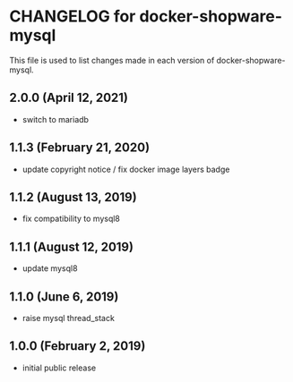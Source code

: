 # CHANGELOG for docker-shopware-mysql

This file is used to list changes made in each version of docker-shopware-mysql.

## 2.0.0 (April 12, 2021)

* switch to mariadb
## 1.1.3 (February 21, 2020)

* update copyright notice / fix docker image layers badge

## 1.1.2 (August 13, 2019)

* fix compatibility to mysql8

## 1.1.1 (August 12, 2019)

* update mysql8

## 1.1.0 (June 6, 2019)

* raise mysql thread_stack

## 1.0.0 (February 2, 2019)

* initial public release